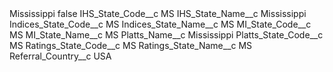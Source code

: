 <?xml version="1.0" encoding="UTF-8"?>
<CustomMetadata xmlns="http://soap.sforce.com/2006/04/metadata" xmlns:xsi="http://www.w3.org/2001/XMLSchema-instance" xmlns:xsd="http://www.w3.org/2001/XMLSchema">
    <label>Mississippi</label>
    <protected>false</protected>
    <values>
        <field>IHS_State_Code__c</field>
        <value xsi:type="xsd:string">MS</value>
    </values>
    <values>
        <field>IHS_State_Name__c</field>
        <value xsi:type="xsd:string">Mississippi</value>
    </values>
    <values>
        <field>Indices_State_Code__c</field>
        <value xsi:type="xsd:string">MS</value>
    </values>
    <values>
        <field>Indices_State_Name__c</field>
        <value xsi:type="xsd:string">MS</value>
    </values>
    <values>
        <field>MI_State_Code__c</field>
        <value xsi:type="xsd:string">MS</value>
    </values>
    <values>
        <field>MI_State_Name__c</field>
        <value xsi:type="xsd:string">MS</value>
    </values>
    <values>
        <field>Platts_Name__c</field>
        <value xsi:type="xsd:string">Mississippi</value>
    </values>
    <values>
        <field>Platts_State_Code__c</field>
        <value xsi:type="xsd:string">MS</value>
    </values>
    <values>
        <field>Ratings_State_Code__c</field>
        <value xsi:type="xsd:string">MS</value>
    </values>
    <values>
        <field>Ratings_State_Name__c</field>
        <value xsi:type="xsd:string">MS</value>
    </values>
    <values>
        <field>Referral_Country__c</field>
        <value xsi:type="xsd:string">USA</value>
    </values>
</CustomMetadata>
